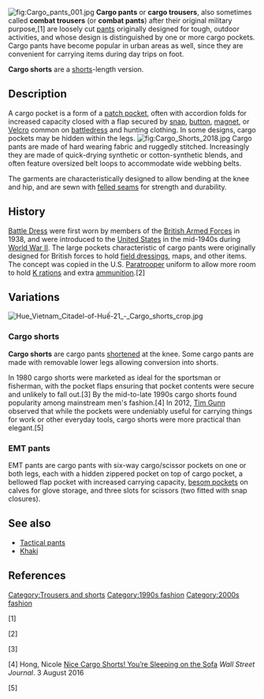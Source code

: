![](Cargo_pants_001.jpg "fig:Cargo_pants_001.jpg") **Cargo pants** or
**cargo trousers**, also sometimes called **combat trousers** (or
**combat pants**) after their original military purpose,[1] are loosely
cut [pants](trousers "wikilink") originally designed for tough, outdoor
activities, and whose design is distinguished by one or more cargo
pockets. Cargo pants have become popular in urban areas as well, since
they are convenient for carrying items during day trips on foot.

**Cargo shorts** are a [shorts](shorts "wikilink")-length version.

## Description

A cargo pocket is a form of a [patch pocket](patch_pocket "wikilink"),
often with accordion folds for increased capacity closed with a flap
secured by [snap](snap_fastener "wikilink"),
[button](Button_(clothing) "wikilink"), [magnet](magnet "wikilink"), or
[Velcro](Velcro "wikilink") common on
[battledress](battledress "wikilink") and hunting clothing. In some
designs, cargo pockets may be hidden within the legs.
![](Cargo_Shorts_2018.jpg "fig:Cargo_Shorts_2018.jpg") Cargo pants are
made of hard wearing fabric and ruggedly stitched. Increasingly they are
made of quick-drying synthetic or cotton-synthetic blends, and often
feature oversized belt loops to accommodate wide webbing belts.

The garments are characteristically designed to allow bending at the
knee and hip, and are sewn with [felled seams](felled_seam "wikilink")
for strength and durability.

## History

[Battle Dress](Battle_Dress "wikilink") were first worn by members of
the [British Armed Forces](British_Armed_Forces "wikilink") in 1938, and
were introduced to the [United States](United_States "wikilink") in the
mid-1940s during [World War II](World_War_II "wikilink"). The large
pockets characteristic of cargo pants were originally designed for
British forces to hold [field
dressings](Field_dressing_(bandage) "wikilink"), maps, and other items.
The concept was copied in the U.S. [Paratrooper](Paratrooper "wikilink")
uniform to allow more room to hold [K rations](K_rations "wikilink") and
extra [ammunition](ammunition "wikilink").[2]

## Variations

![](Hue_Vietnam_Citadel-of-Huế-21_-_Cargo_shorts_crop.jpg "Hue_Vietnam_Citadel-of-Huế-21_-_Cargo_shorts_crop.jpg")

### Cargo shorts

**Cargo shorts** are cargo pants [shortened](shorts "wikilink") at the
knee. Some cargo pants are made with removable lower legs allowing
conversion into shorts.

In 1980 cargo shorts were marketed as ideal for the sportsman or
fisherman, with the pocket flaps ensuring that pocket contents were
secure and unlikely to fall out.[3] By the mid-to-late 1990s cargo
shorts found popularity among mainstream men's fashion.[4] In 2012, [Tim
Gunn](Tim_Gunn "wikilink") observed that while the pockets were
undeniably useful for carrying things for work or other everyday tools,
cargo shorts were more practical than elegant.[5]

### EMT pants

EMT pants are cargo pants with six-way cargo/scissor pockets on one or
both legs, each with a hidden zippered pocket on top of cargo pocket, a
bellowed flap pocket with increased carrying capacity, [besom
pockets](besom_pocket "wikilink") on calves for glove storage, and three
slots for scissors (two fitted with snap closures).

## See also

-   [Tactical pants](Tactical_pants "wikilink")
-   [Khaki](Khaki "wikilink")

## References

[Category:Trousers and shorts](Category:Trousers_and_shorts "wikilink")
[Category:1990s fashion](Category:1990s_fashion "wikilink")
[Category:2000s fashion](Category:2000s_fashion "wikilink")

[1]

[2]

[3]

[4] Hong, Nicole [Nice Cargo Shorts! You’re Sleeping on the
Sofa](https://www.wsj.com/articles/nice-cargo-shorts-youre-sleeping-on-the-sofa-1470082856)
*Wall Street Journal*. 3 August 2016

[5]